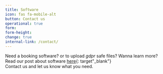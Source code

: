 ```yaml
---
title: Software
icon: fas fa-mobile-alt
button: Contact us
operational: true
form:
form-height:
change: true
internal-link: /contact/
---
```


Need a booking software? or to upload _gdpr_ safe files?
Wanna learn more? Read our post about software [here](https://www.prolike.io/anything/software/){: target"_blank"} <br>
Contact us and let us know what you need.